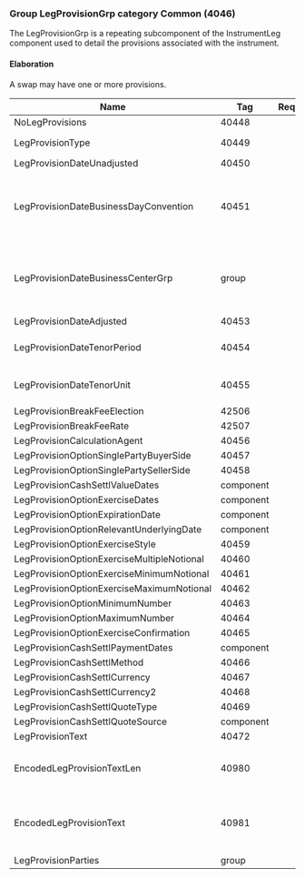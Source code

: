 ### Group LegProvisionGrp category Common (4046)

The LegProvisionGrp is a repeating subcomponent of the InstrumentLeg component used to detail the provisions associated with the instrument.

#### Elaboration

A swap may have one or more provisions.

| Name                                       | Tag       | Req'd | Documentation                                                                                                                               |
|--------------------------------------------|-----------|----------|-------------------------------------------------------------------------------------------------------------------------------|
| NoLegProvisions                            | 40448     |       |                                                                                                                                |
| LegProvisionType                           | 40449     |       | Required if NoLegProvisions(40448) > 0.                                                                                                                               |
| LegProvisionDateUnadjusted                 | 40450     |       |                                                                                                                                |
| LegProvisionDateBusinessDayConvention      | 40451     |       | When specified, this overrides the business day convention defined in the LegDateAdjustment component in InstrumentLeg. The specified value would be specific to this instance of the instrument's leg provision. |
| LegProvisionDateBusinessCenterGrp          | group     |       | When specified, this overrides the business centers defined in the LegDateAdjustment component in InstrumentLeg. The specified values would be specific to this instance of the instrument's leg provision.       |
| LegProvisionDateAdjusted                   | 40453     |       |                                                                                                                                |
| LegProvisionDateTenorPeriod                | 40454     |       | Conditionally required when LegProvisionDateTenorUnit(40455) is specified.                                                                                                                               |
| LegProvisionDateTenorUnit                  | 40455     |       | Conditionally required when LegProvisionDateTenorPeriod(40454) is specified.                                                                                                                               |
| LegProvisionBreakFeeElection               | 42506     |       |                                                                                                                                |
| LegProvisionBreakFeeRate                   | 42507     |       |                                                                                                                                |
| LegProvisionCalculationAgent               | 40456     |       |                                                                                                                                |
| LegProvisionOptionSinglePartyBuyerSide     | 40457     |       |                                                                                                                                |
| LegProvisionOptionSinglePartySellerSide    | 40458     |       |                                                                                                                                |
| LegProvisionCashSettlValueDates            | component |       |                                                                                                                                |
| LegProvisionOptionExerciseDates            | component |       |                                                                                                                                |
| LegProvisionOptionExpirationDate           | component |       |                                                                                                                                |
| LegProvisionOptionRelevantUnderlyingDate   | component |       |                                                                                                                                |
| LegProvisionOptionExerciseStyle            | 40459     |       |                                                                                                                                |
| LegProvisionOptionExerciseMultipleNotional | 40460     |       |                                                                                                                                |
| LegProvisionOptionExerciseMinimumNotional  | 40461     |       |                                                                                                                                |
| LegProvisionOptionExerciseMaximumNotional  | 40462     |       |                                                                                                                                |
| LegProvisionOptionMinimumNumber            | 40463     |       |                                                                                                                                |
| LegProvisionOptionMaximumNumber            | 40464     |       |                                                                                                                                |
| LegProvisionOptionExerciseConfirmation     | 40465     |       |                                                                                                                                |
| LegProvisionCashSettlPaymentDates          | component |       |                                                                                                                                |
| LegProvisionCashSettlMethod                | 40466     |       |                                                                                                                                |
| LegProvisionCashSettlCurrency              | 40467     |       |                                                                                                                                |
| LegProvisionCashSettlCurrency2             | 40468     |       |                                                                                                                                |
| LegProvisionCashSettlQuoteType             | 40469     |       |                                                                                                                                |
| LegProvisionCashSettlQuoteSource           | component |       |                                                                                                                                |
| LegProvisionText                           | 40472     |       |                                                                                                                                |
| EncodedLegProvisionTextLen                 | 40980     |       | Must be set if EncodedLegProvisionText(40981) field is specified and must immediately precede it.                                                                                                                 |
| EncodedLegProvisionText                    | 40981     |       | Encoded (non-ASCII characters) representation of the LegProvisionText(40472) field in the encoded format specified via the MessageEncoding(347) field.                                                            |
| LegProvisionParties                        | group     |       |                                                                                                                                |

